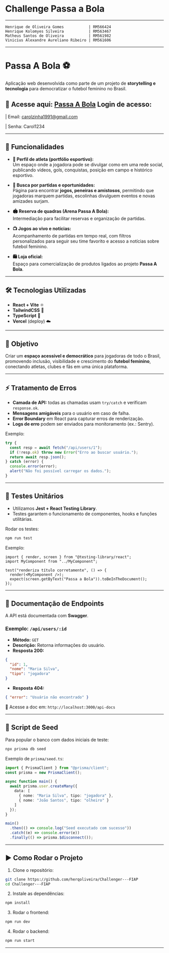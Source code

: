 # Challenge Passa a Bola

---
    Henrique de Oliveira Gomes           | RM566424
    Henrique Kolomyes Silveira           | RM563467
    Matheus Santos de Oliveira           | RM561982
    Vinicius Alexandre Aureliano Ribeiro | RM561606

---

# Passa A Bola ⚽  

Aplicação web desenvolvida como parte de um projeto de **storytelling e tecnologia** para democratizar o futebol feminino no Brasil.  

🔗 **Acesse aqui:** [Passa A Bola](http://challenger-fiap-v8zj.vercel.app) 
**Login de acesso:** 
--- 
| Email: carolzinha1991@gmail.com

| Senha: Carol1234

---

## 🚀 Funcionalidades  

- **📸 Perfil de atleta (portfólio esportivo):**  
  Um espaço onde a jogadora pode se divulgar como em uma rede social, publicando vídeos, gols, conquistas, posição em campo e histórico esportivo.  

- **🔎 Busca por partidas e oportunidades:**  
  Página para encontrar **jogos, peneiras e amistosos**, permitindo que jogadoras marquem partidas, escolinhas divulguem eventos e novas amizades surjam.  

- **🏟️ Reserva de quadras (Arena Passa A Bola):**  
  Intermediação para facilitar reservas e organização de partidas.  

- **📺 Jogos ao vivo e notícias:**  
  Acompanhamento de partidas em tempo real, com filtros personalizados para seguir seu time favorito e acesso a notícias sobre futebol feminino.  

- **🛍️ Loja oficial:**  
  Espaço para comercialização de produtos ligados ao projeto **Passa A Bola**.  

---

## 🛠️ Tecnologias Utilizadas  

- **React + Vite** ⚛️  
- **TailwindCSS** 🎨  
- **TypeScript** 📘  
- **Vercel** (deploy) ☁️  

---

## 📌 Objetivo  

Criar um **espaço acessível e democrático** para jogadoras de todo o Brasil, promovendo inclusão, visibilidade e crescimento do **futebol feminino**, conectando atletas, clubes e fãs em uma única plataforma.  

---

## ⚡ Tratamento de Erros  

- **Camada de API:** todas as chamadas usam `try/catch` e verificam `response.ok`.  
- **Mensagens amigáveis** para o usuário em caso de falha.  
- **Error Boundary** em React para capturar erros de renderização.  
- **Logs de erro** podem ser enviados para monitoramento (ex.: Sentry).  

Exemplo:
```ts
try {
  const resp = await fetch("/api/users/1");
  if (!resp.ok) throw new Error("Erro ao buscar usuário.");
  return await resp.json();
} catch (error) {
  console.error(error);
  alert("Não foi possível carregar os dados.");
}
```

---

## 🧪 Testes Unitários  

- Utilizamos **Jest + React Testing Library**.  
- Testes garantem o funcionamento de componentes, hooks e funções utilitárias.  

Rodar os testes:
```bash
npm run test
```

Exemplo:
```tsx
import { render, screen } from "@testing-library/react";
import MyComponent from "../MyComponent";

test("renderiza título corretamente", () => {
  render(<MyComponent />);
  expect(screen.getByText("Passa a Bola")).toBeInTheDocument();
});
```

---

## 📖 Documentação de Endpoints  

A API está documentada com **Swagger**.  

### Exemplo: `/api/users/:id`  
- **Método:** `GET`  
- **Descrição:** Retorna informações do usuário.  
- **Resposta 200:**
```json
{
  "id": 1,
  "nome": "Maria Silva",
  "tipo": "jogadora"
}
```
- **Resposta 404:**
```json
{ "error": "Usuário não encontrado" }
```

📌 Acesse a doc em: `http://localhost:3000/api-docs`

---

## 🌱 Script de Seed  

Para popular o banco com dados iniciais de teste:  

```bash
npx prisma db seed
```

Exemplo de `prisma/seed.ts`:
```ts
import { PrismaClient } from "@prisma/client";
const prisma = new PrismaClient();

async function main() {
  await prisma.user.createMany({
    data: [
      { nome: "Maria Silva", tipo: "jogadora" },
      { nome: "João Santos", tipo: "olheiro" }
    ]
  });
}

main()
  .then(() => console.log("Seed executado com sucesso"))
  .catch((e) => console.error(e))
  .finally(() => prisma.$disconnect());
```

---

## ▶️ Como Rodar o Projeto  

1. Clone o repositório:  
```bash
git clone https://github.com/herqoliveira/Challenger---FIAP
cd Challenger---FIAP
```

2. Instale as dependências:  
```bash
npm install
```

3. Rodar o frontend:  
```bash
npm run dev
```

4. Rodar o backend:  
```bash
npm run start
```

---
